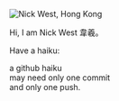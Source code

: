 ![Nick West, Hong Kong](https://i.imgur.com/gippVfX.png)

Hi, I am Nick West 韋羲。

Have a haiku:

a github haiku <br/>
may need only one commit<br/>
and only one push.

<!--
**njwest/njwest** is a ✨ _special_ ✨ repository because its `README.md` (this file) appears on your GitHub profile.

Here are some ideas to get you started:

- 🔭 I’m currently working on ...
- 🌱 I’m currently learning ...
- 👯 I’m looking to collaborate on ...
- 🤔 I’m looking for help with ...
- 💬 Ask me about ...
- 📫 How to reach me: ...
- 😄 Pronouns: ...
- ⚡ Fun fact: ...
-->
